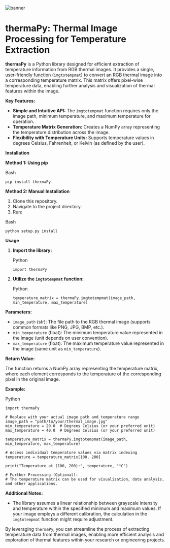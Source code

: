 ![banner](https://github.com/RipunjayS109/thermaPy/assets/145184045/75d6f8a0-1d6f-4c2b-9ff1-3d7bc4619d0c)
# thermaPy: Thermal Image Processing for Temperature Extraction

**thermaPy** is a Python library designed for efficient extraction of temperature information from RGB thermal images. It provides a single, user-friendly function (`imgtotempmat`) to convert an RGB thermal image into a corresponding temperature matrix. This matrix offers pixel-wise temperature data, enabling further analysis and visualization of thermal features within the image.

**Key Features:**

- **Simple and Intuitive API:** The `imgtotempmat` function requires only the image path, minimum temperature, and maximum temperature for operation.
- **Temperature Matrix Generation:** Creates a NumPy array representing the temperature distribution across the image.
- **Flexibility with Temperature Units:** Supports temperature values in degrees Celsius, Fahrenheit, or Kelvin (as defined by the user).

**Installation**

**Method 1: Using pip**

Bash

```
pip install thermaPy
```

**Method 2: Manual Installation**

1. Clone this repository.
2. Navigate to the project directory.
3. Run:

Bash

```
python setup.py install
```

**Usage**

1. **Import the library:**
    
    Python
    
    ```
    import thermaPy
    ```
    
2. **Utilize the `imgtotempmat` function:**
    
    Python
    
    ```
    temperature_matrix = thermaPy.imgtotempmat(image_path, min_temperature, max_temperature)
    ```
    

**Parameters:**

- `image_path` (str): The file path to the RGB thermal image (supports common formats like PNG, JPG, BMP, etc.).
- `min_temperature` (float): The minimum temperature value represented in the image (unit depends on user convention).
- `max_temperature` (float): The maximum temperature value represented in the image (same unit as `min_temperature`).

**Return Value:**

The function returns a NumPy array representing the temperature matrix, where each element corresponds to the temperature of the corresponding pixel in the original image.

**Example:**

Python

```
import thermaPy

# Replace with your actual image path and temperature range
image_path = "path/to/your/thermal_image.jpg"
min_temperature = 20.0  # Degrees Celsius (or your preferred unit)
max_temperature = 40.0  # Degrees Celsius (or your preferred unit)

temperature_matrix = thermaPy.imgtotempmat(image_path, min_temperature, max_temperature)

# Access individual temperature values via matrix indexing
temperature = temperature_matrix[100, 200]

print("Temperature at (100, 200):", temperature, "°C")

# Further Processing (Optional):
# The temperature matrix can be used for visualization, data analysis, and other applications.
```

**Additional Notes:**

- The library assumes a linear relationship between grayscale intensity and temperature within the specified minimum and maximum values. If your image employs a different calibration, the calculation in the `imgtotempmat` function might require adjustment.

By leveraging `thermaPy`, you can streamline the process of extracting temperature data from thermal images, enabling more efficient analysis and exploration of thermal features within your research or engineering projects. 
